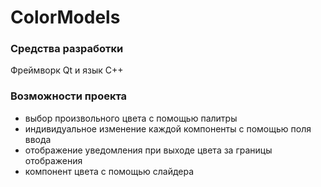 # ColorModels
### Средства разработки
Фреймворк Qt и язык C++
### Возможности проекта
* выбор произвольного цвета с помощью палитры
* индивидуальное изменение каждой компоненты с помощью поля ввода
* отображение уведомления при выходе цвета за границы отображения
* компонент цвета с помощью слайдера
